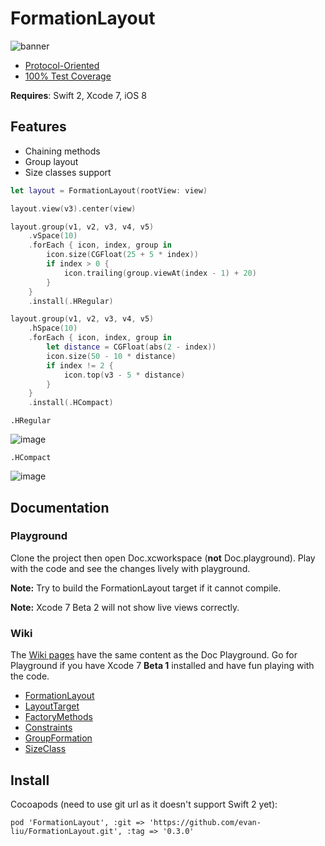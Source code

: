 # FormationLayout

![banner](https://raw.githubusercontent.com/evan-liu/FormationLayout/master/Doc.playground/Resources/banner.png)

- [Protocol-Oriented](http://evancoding.com/2015/06/24/FormationLayout-and-Protocol-Oriented-Programming-in-Swift/)
- [100% Test Coverage](https://github.com/evan-liu/FormationLayout/tree/master/FormationLayoutTests)

**Requires**: Swift 2, Xcode 7, iOS 8

## Features

- Chaining methods
- Group layout
- Size classes support


```swift
let layout = FormationLayout(rootView: view)

layout.view(v3).center(view)

layout.group(v1, v2, v3, v4, v5)
    .vSpace(10)
    .forEach { icon, index, group in
        icon.size(CGFloat(25 + 5 * index))
        if index > 0 {
            icon.trailing(group.viewAt(index - 1) + 20)
        }
    }
    .install(.HRegular)

layout.group(v1, v2, v3, v4, v5)
    .hSpace(10)
    .forEach { icon, index, group in
        let distance = CGFloat(abs(2 - index))
        icon.size(50 - 10 * distance)
        if index != 2 {
            icon.top(v3 - 5 * distance)
        }
    }
    .install(.HCompact)
```
`.HRegular`

![image](https://cloud.githubusercontent.com/assets/126383/8302349/ec66d380-19e9-11e5-901b-2729c003c3f9.png)

`.HCompact`

![image](https://cloud.githubusercontent.com/assets/126383/8302394/2a59bab8-19ea-11e5-8b42-24a7c6a5a9b0.png)

## Documentation

### Playground

Clone the project then open Doc.xcworkspace (**not** Doc.playground). Play with the code and see the changes lively with playground. 

**Note:** Try to build the FormationLayout target if it cannot compile.

**Note:** Xcode 7 Beta 2 will not show live views correctly. 

### Wiki

The [Wiki pages](https://github.com/evan-liu/FormationLayout/wiki) have the same content as the Doc Playground. Go for Playground if you have Xcode 7 **Beta 1** installed and have fun playing with the code.

- [FormationLayout](https://github.com/evan-liu/FormationLayout/wiki/FormationLayout)
- [LayoutTarget](https://github.com/evan-liu/FormationLayout/wiki/LayoutTarget)
- [FactoryMethods](https://github.com/evan-liu/FormationLayout/wiki/FactoryMethods)
- [Constraints](https://github.com/evan-liu/FormationLayout/wiki/Constraints)
- [GroupFormation](https://github.com/evan-liu/FormationLayout/wiki/GroupFormation)
- [SizeClass](https://github.com/evan-liu/FormationLayout/wiki/SizeClass)

## Install 

Cocoapods (need to use git url as it doesn't support Swift 2 yet):

```
pod 'FormationLayout', :git => 'https://github.com/evan-liu/FormationLayout.git', :tag => '0.3.0'
```